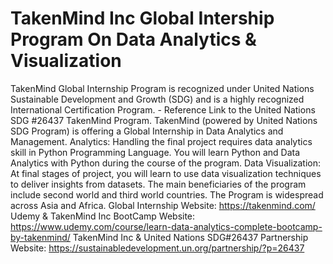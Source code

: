 # TakenMind Inc Global Intership Program On Data Analytics & Visualization
TakenMind Global Internship Program is recognized under United Nations Sustainable Development and Growth (SDG) and is a highly recognized International Certification Program. - Reference Link to the United Nations SDG #26437 TakenMind Program.
TakenMind (powered by United Nations SDG Program) is offering a Global Internship in Data Analytics and Management.
Analytics: Handling the final project requires data analytics skill in Python Programming Language. You will learn Python and Data Analytics with Python during the course of the program.
Data Visualization: At final stages of project, you will learn to use data visualization techniques to deliver insights from datasets.
The main beneficiaries of the program include second world and third world countries. The Program is widespread across Asia and Africa. 
Global Internship Website: https://takenmind.com/ 
Udemy & TakenMind Inc BootCamp Website: https://www.udemy.com/course/learn-data-analytics-complete-bootcamp-by-takenmind/ 
TakenMind Inc & United Nations SDG#26437 Partnership Website: https://sustainabledevelopment.un.org/partnership/?p=26437
